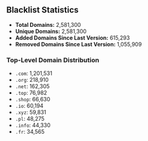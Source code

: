 ## Blacklist Statistics

- **Total Domains:** 2,581,300
- **Unique Domains:** 2,581,300
- **Added Domains Since Last Version:** 615,293
- **Removed Domains Since Last Version:** 1,055,909

### Top-Level Domain Distribution

-  `.com`: 1,201,531
-  `.org`: 218,910
-  `.net`: 162,305
-  `.top`: 76,982
-  `.shop`: 66,630
-  `.io`: 60,194
-  `.xyz`: 59,831
-  `.pl`: 48,275
-  `.info`: 44,330
-  `.fr`: 34,565
